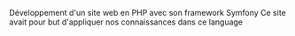 Développement d'un site web en PHP avec son framework Symfony 
Ce site avait pour but d'appliquer nos connaissances dans ce language 
